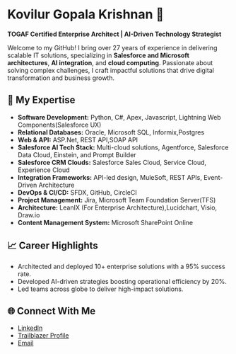 # Kovilur Gopala Krishnan 🚀  
**TOGAF Certified Enterprise Architect | AI-Driven Technology Strategist**  

Welcome to my GitHub! I bring over 27 years of experience in delivering scalable IT solutions, specializing in **Salesforce and Microsoft architectures**, **AI integration**, and **cloud computing**. Passionate about solving complex challenges, I craft impactful solutions that drive digital transformation and business growth.

## 🧰 My Expertise  
- **Software Development:** Python, C#, Apex, Javascript, Lightning Web Components(Salesforce UX)
- **Relational Databases:** Oracle, Microsoft SQL, Informix,Postgres
- **Web & API:** ASP.Net, REST API,SOAP API
- **Salesforce AI Tech Stack:** Multi-cloud solutions, Agentforce, Salesforce Data Cloud, Einstein, and Prompt Builder
- **Salesforce CRM Clouds:** Salesforce Sales Cloud, Service Cloud, Experience Cloud  
- **Integration Frameworks:** API-led design, MuleSoft, REST APIs, Event-Driven Architecture  
- **DevOps & CI/CD:** SFDX, GitHub, CircleCI
- **Project Management:** Jira, Microsoft Team Foundation Server(TFS)
- **Architecture:** LeanIX (For Enterprise Architecture),Lucidchart, Visio, Draw.io
- **Content Management System:** Microsoft SharePoint Online  
  

## 📈 Career Highlights  
- Architected and deployed 10+ enterprise solutions with a 95% success rate.  
- Developed AI-driven strategies boosting operational efficiency by 20%.  
- Led teams across globe to deliver high-impact solutions.  

## 🌐 Connect With Me  
- [LinkedIn](https://www.linkedin.com/in/kovilur-gopalakrishnan)  
- [Trailblazer Profile](https://trailblazer.salesforce.com)  
- [Email](mailto:bigbrochush@google.com)
